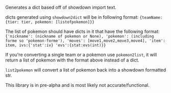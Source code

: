 Generates a dict based off of showdown import text.

dicts generated using `showdown2dict` will be in following format:
`{teamName: {tier: tier, pokemon: [listofpokemon]}}`

The list of pokemon should have dicts in it that have the following format:
`{'nickname': (nickname of pokemon or None), 'pokemon': (including forme so 'pokemon-forme'), 'moves': [move1,move2,move3,move4], 'item': item, ivs:{'stat':iv} 'evs':{stat:evs(int)}}`

If you're converting a single team or a pokemon use `pokemon2list`, it will return a list of pokemon with the format above instead of a dict.

`list2pokemon` will convert a list of pokemon back into a showdown formatted str.

This library is in pre-alpha and is most likely not accurate/functional.
